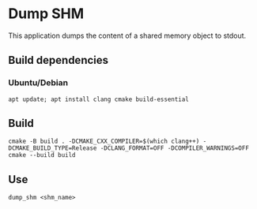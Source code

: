 # Dump SHM

This application dumps the content of a shared memory object to stdout.

## Build dependencies

### Ubuntu/Debian
```
apt update; apt install clang cmake build-essential
```

## Build
```
cmake -B build . -DCMAKE_CXX_COMPILER=$(which clang++) -DCMAKE_BUILD_TYPE=Release -DCLANG_FORMAT=OFF -DCOMPILER_WARNINGS=OFF
cmake --build build 
```

## Use
```
dump_shm <shm_name>
```

